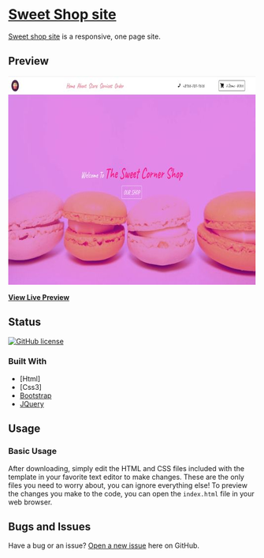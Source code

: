 # [Sweet Shop site](https://www.federico1973r.com/cakeshop/index.html)

[Sweet shop site](https://www.federico1973r.com/cakeshop/index.html) is a responsive, one page site.

## Preview
![Preview](/screenshot-img/cakeshop-img.jpg??raw=true)


**[View Live Preview](https://www.federico1973r.com/cakeshop/index.html)**

## Status

[![GitHub license](https://img.shields.io/badge/license-MIT-blue.svg)](https://raw.githubusercontent.com/BlackrockDigital/startbootstrap-stylish-portfolio/master/LICENSE)

### Built With

* [Html]
* [Css3]
* [Bootstrap](https://getbootstrap.com)
* [JQuery](https://jquery.com)

## Usage

### Basic Usage

After downloading, simply edit the HTML and CSS files included with the template in your favorite text editor to make changes. These are the only files you need to worry about, you can ignore everything else! To preview the changes you make to the code, you can open the `index.html` file in your web browser.

## Bugs and Issues

Have a bug or an issue? [Open a new issue](https://github.com/Federico-ui/sweets-shop/issues) here on GitHub.

